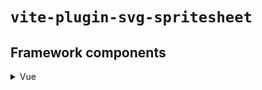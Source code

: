 # `vite-plugin-svg-spritesheet`

## Framework components

<details>
    <summary>Vue</summary>

    **Icon.vue**
    ```vue
    <template>
        <div>
            <svg class="icon" viewBox="0 0 24 24">
                <use :xlink:href="spriteUrl"></use>
            </svg>
        </div>
    </template>

    <script setup lang="ts">
      import { computed } from "vue";
      import spritesheetUrl from "./../assets/spritesheet.svg?url";

      import type { IconName } from "./../generated/icons";

      interface IconProps {
        name: IconName;
      }

      const { name } = defineProps<IconProps>();

      const spriteUrl = computed(() => `${spritesheetUrl}#${name}`);
    </script>
    ```
    It can then be used like below:
    ```vue
    <template>
        <Icon name="icon-md-general-edit" />
    </template>
    ```
</details>
